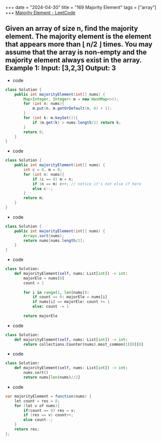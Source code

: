 +++ 
date = "2024-04-30"
title = "169 Majority Element"
tags = ["array"]
+++
[Majority Element - LeetCode](https://leetcode.com/problems/majority-element/)

Given an array of size n, find the majority element. The majority element is the element that appears more than ⌊ n/2 ⌋ times.
You may assume that the array is non-empty and the majority element always exist in the array.
Example 1:
Input: [3,2,3] Output: 3
---
- code
```java
class Solution {
    public int majorityElement(int[] nums) {
        Map<Integer, Integer> m = new HashMap<>();
        for (int n: nums){
            m.put(n, m.getOrDefault(n, 0) + 1);
        }
        for (int k: m.keySet()){
            if (m.get(k) > nums.length/2) return k;
        }
        return 0;
    }
}
```
- code
```java
class Solution {
    public int majorityElement(int[] nums) {
        int c = 0, m = 0;
        for (int n: nums){
            if (c == 0) m = n;
            if (n == m) c++; // notice it's not else if here
            else c--;
        }
        return m;
    }
}
```
- code
```java
class Solution {
    public int majorityElement(int[] nums) {
        Arrays.sort(nums);
        return nums[nums.length/2];
    }
}
```
- code
```py
class Solution:
    def majorityElement(self, nums: List[int]) -> int:
        majorEle = nums[0]
        count = 1
        
        for i in range(1, len(nums)):
            if count == 0: majorEle = nums[i]
            if nums[i] == majorEle: count += 1
            else: count -= 1
            
        return majorEle       
```
- code
```py
class Solution:
    def majorityElement(self, nums: List[int]) -> int:
        return collections.Counter(nums).most_common(1)[0][0]
```
- code
```py
class Solution:
    def majorityElement(self, nums: List[int]) -> int:
        nums.sort()
        return nums[len(nums)//2]
```
        
- code
```java
var majorityElement = function(nums) {
    let count = res = 0;
    for (let v of nums){
        if(count == 0) res = v;
        if (res == v) count++;
        else count--;
    }
    return res;
};
```
